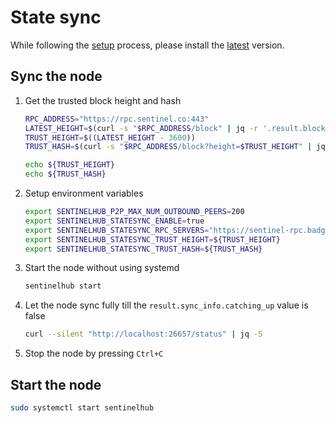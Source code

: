 # State sync

While following the [setup](../setup.md) process, please install the [latest](https://github.com/sentinel-official/hub/releases/latest) version.

## Sync the node

1. Get the trusted block height and hash

    ``` sh
    RPC_ADDRESS="https://rpc.sentinel.co:443"
    LATEST_HEIGHT=$(curl -s "$RPC_ADDRESS/block" | jq -r '.result.block.header.height')
    TRUST_HEIGHT=$((LATEST_HEIGHT - 3600))
    TRUST_HASH=$(curl -s "$RPC_ADDRESS/block?height=$TRUST_HEIGHT" | jq -r '.result.block_id.hash')

    echo ${TRUST_HEIGHT}
    echo ${TRUST_HASH}
    ```

2. Setup environment variables

    ``` sh
    export SENTINELHUB_P2P_MAX_NUM_OUTBOUND_PEERS=200
    export SENTINELHUB_STATESYNC_ENABLE=true
    export SENTINELHUB_STATESYNC_RPC_SERVERS="https://sentinel-rpc.badgerbite.io:443,https://rpc.mathnodes.com:443,https://rpc.sentinel.co:443"
    export SENTINELHUB_STATESYNC_TRUST_HEIGHT=${TRUST_HEIGHT}
    export SENTINELHUB_STATESYNC_TRUST_HASH=${TRUST_HASH}
    ```

3. Start the node without using systemd

    ``` sh
    sentinelhub start
    ```

4. Let the node sync fully till the `result.sync_info.catching_up` value is false

    ``` sh
    curl --silent "http://localhost:26657/status" | jq -S
    ```

5. Stop the node by pressing `Ctrl+C`

## Start the node

``` sh
sudo systemctl start sentinelhub
```
